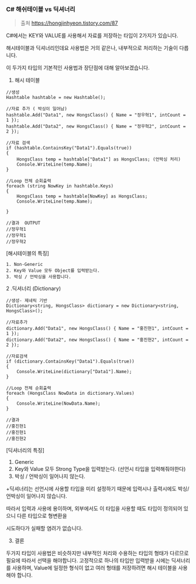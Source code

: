 ### C# 해쉬테이블 vs 딕셔너리

> 출처  https://hongjinhyeon.tistory.com/87 

C#에서는 KEY와 VALUE를 사용해서 자료를 저장하는 타입이 2가지가 있습니다.

해시테이블과 딕셔너리인데요 사용법은 거의 같은나, 내부적으로 처리하는 기술이 다릅니다.

이 두가지 타입의 기본적인 사용법과 장단점에 대해 알아보겠습니다.



1. 해시 테이블

```
//생성
Hashtable hashtable = new Hashtable();

//자료 추가 ( 박싱이 일어남)
hashtable.Add("Data1", new HongsClass() { Name = "정우혁1", intCount = 1 });
hashtable.Add("Data2", new HongsClass() { Name = "정우혁2", intCount = 2 });

//자료 검색
if (hashtable.ContainsKey("Data1").Equals(true))
{
    HongsClass temp = hashtable["Data1"] as HongsClass; (언박싱 처리)
    Console.WriteLine(temp.Name);
}

//Loop 전체 순회출력
foreach (string NowKey in hashtable.Keys)
{
    HongsClass temp = hashtable[NowKey] as HongsClass;
    Console.WriteLine(temp.Name);
        
}

//결과  OUTPUT
//정우혁1
//정우혁1
//정우혁2
```



[해시테이블의 특징]

```
1. Non-Generic
2. Key와 Value 모두 Object를 입력받는다.
3. 박싱 / 언박싱을 사용합니다.
```



2 .딕셔너리 (Dictionary)

```
//생성- 제네릭 기반 
Dictionary<string, HongsClass> dictionary = new Dictionary<string, HongsClass>();

//자료추가
dictionary.Add("Data1", new HongsClass() { Name = "홍진현1", intCount = 1 });
dictionary.Add("Data2", new HongsClass() { Name = "홍진현2", intCount = 2 });

//자료검색
if (dictionary.ContainsKey("Data1").Equals(true))
{
    Console.WriteLine(dictionary["Data1"].Name);
}

//Loop 전체 순회출력
foreach (HongsClass NowData in dictionary.Values)
{
    Console.WriteLine(NowData.Name);
}

//결과
//홍진현1
//홍진현1
//홍진현2
```



[딕셔너리의 특징]

1. Generic
2. Key와 Value 모두 Strong Type을 입력받는다. (선언시 타입을 입력해줘야한다)
3. 박싱 / 언박싱이 일어나지 않는다.

+딕셔너리는 선언시에 사용할 타입을 미리 설정하기 때문에 입력시나 출력시에도 박싱/언박싱이 일어나지 않습니다.

따라서 입력과 사용에 용이하며, 외부에서도 이 타입을 사용할 때도 타입이 정의되어 있으니 다른 타입으로 형변환을

시도하다가 실패할 염려가 없습니다.



3. 결론

두가지 타입이 사용법은 비슷하지만 내부적인 처리와 수용하는 타입의 형태가 다르므로 필요에 따라서 선택을 해야합니다. 고정적으로 하나의 타입만 입력받을 시에는 딕셔너리를 사용하며, Value에 일정한 형식이 없고 여러 형태를 저장하려면 해시 테이블을 사용해야 합니다.

